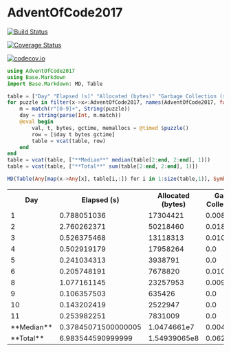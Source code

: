 # AdventOfCode2017

[![Build Status](https://travis-ci.org/ellisvalentiner/AdventOfCode2017.jl.svg?branch=master)](https://travis-ci.org/ellisvalentiner/AdventOfCode2017.jl)

[![Coverage Status](https://coveralls.io/repos/ellisvalentiner/AdventOfCode2017.jl/badge.svg?branch=master&service=github)](https://coveralls.io/github/ellisvalentiner/AdventOfCode2017.jl?branch=master)

[![codecov.io](http://codecov.io/github/ellisvalentiner/AdventOfCode2017.jl/coverage.svg?branch=master)](http://codecov.io/github/ellisvalentiner/AdventOfCode2017.jl?branch=master)


````julia
using AdventOfCode2017
using Base.Markdown
import Base.Markdown: MD, Table

table = ["Day" "Elapsed (s)" "Allocated (bytes)" "Garbage Collection (s)"]
for puzzle in filter(x->x≠:AdventOfCode2017, names(AdventOfCode2017, false))
    m = match(r"[0-9]+", String(puzzle))
    day = string(parse(Int, m.match))
    @eval begin
        val, t, bytes, gctime, memallocs = @timed $puzzle()
        row = [$day t bytes gctime]
        table = vcat(table, row)
    end
end
table = vcat(table, ["**Median**" median(table[2:end, 2:end], 1)])
table = vcat(table, ["**Total**" sum(table[2:end, 2:end], 1)])

MD(Table(Any[map(x->Any[x], table[i,:]) for i in 1:size(table,1)], Symbol[:r, :r, :r, :r]))
````



<div class="markdown"><table><tr><th>Day</th><th>Elapsed &#40;s&#41;</th><th>Allocated &#40;bytes&#41;</th><th>Garbage Collection &#40;s&#41;</th></tr><tr><td>1</td><td>0.788051036</td><td>17304421</td><td>0.008716064</td></tr><tr><td>2</td><td>2.760262371</td><td>50218460</td><td>0.018563418</td></tr><tr><td>3</td><td>0.526375468</td><td>13118313</td><td>0.010343026</td></tr><tr><td>4</td><td>0.502919179</td><td>17958264</td><td>0.0</td></tr><tr><td>5</td><td>0.241034313</td><td>3938791</td><td>0.0</td></tr><tr><td>6</td><td>0.205748191</td><td>7678820</td><td>0.010566574</td></tr><tr><td>8</td><td>1.077161145</td><td>23257953</td><td>0.009469696</td></tr><tr><td>9</td><td>0.106357503</td><td>635426</td><td>0.0</td></tr><tr><td>10</td><td>0.143202419</td><td>2522947</td><td>0.0</td></tr><tr><td>11</td><td>0.253982251</td><td>7831009</td><td>0.0</td></tr><tr><td>**Median**</td><td>0.37845071500000005</td><td>1.0474661e7</td><td>0.004358032</td></tr><tr><td>**Total**</td><td>6.983544590999999</td><td>1.54939065e8</td><td>0.06201681</td></tr></table>
</div>
